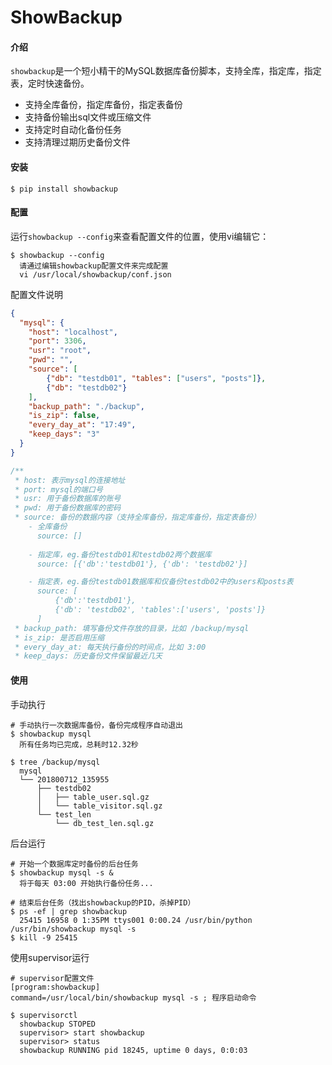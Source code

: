 # ShowBackup

#### 介绍
`showbackup`是一个短小精干的MySQL数据库备份脚本，支持全库，指定库，指定表，定时快速备份。
- 支持全库备份，指定库备份，指定表备份
- 支持备份输出sql文件或压缩文件
- 支持定时自动化备份任务
- 支持清理过期历史备份文件


#### 安装
```shell script
$ pip install showbackup
```

#### 配置
运行`showbackup --config`来查看配置文件的位置，使用vi编辑它：
```shell
$ showbackup --config
  请通过编辑showbackup配置文件来完成配置
  vi /usr/local/showbackup/conf.json
```
配置文件说明
```json
{
  "mysql": {
    "host": "localhost",
    "port": 3306,
    "usr": "root",
    "pwd": "",
    "source": [
        {"db": "testdb01", "tables": ["users", "posts"]},
        {"db": "testdb02"}
    ],
    "backup_path": "./backup",
    "is_zip": false,
    "every_day_at": "17:49",
    "keep_days": "3"
  }
}
```
```javascript
/**
 * host: 表示mysql的连接地址
 * port: mysql的端口号
 * usr: 用于备份数据库的账号
 * pwd: 用于备份数据库的密码
 * source: 备份的数据内容（支持全库备份，指定库备份，指定表备份）
    - 全库备份
      source: []
 
    - 指定库，eg.备份testdb01和testdb02两个数据库
      source: [{'db':'testdb01'}, {'db': 'testdb02'}] 

    - 指定表，eg.备份testdb01数据库和仅备份testdb02中的users和posts表
      source: [
          {'db':'testdb01'}, 
          {'db': 'testdb02', 'tables':['users', 'posts']}
      ]
 * backup_path: 填写备份文件存放的目录，比如 /backup/mysql
 * is_zip: 是否启用压缩
 * every_day_at: 每天执行备份的时间点，比如 3:00
 * keep_days: 历史备份文件保留最近几天
```

#### 使用
手动执行
```shell script
# 手动执行一次数据库备份，备份完成程序自动退出
$ showbackup mysql
  所有任务均已完成，总耗时12.32秒

$ tree /backup/mysql
  mysql
  └── 201800712_135955
      ├── testdb02
      │   ├── table_user.sql.gz
      │   └── table_visitor.sql.gz
      └── test_len
          └── db_test_len.sql.gz 

```

后台运行
```shell script
# 开始一个数据库定时备份的后台任务
$ showbackup mysql -s &
  将于每天 03:00 开始执行备份任务...

# 结束后台任务（找出showbackup的PID，杀掉PID）
$ ps -ef | grep showbackup
  25415 16958 0 1:35PM ttys001 0:00.24 /usr/bin/python /usr/bin/showbackup mysql -s
$ kill -9 25415
```

使用supervisor运行
```editorconfig
# supervisor配置文件
[program:showbackup]
command=/usr/local/bin/showbackup mysql -s ; 程序启动命令
```
```shell script
$ supervisorctl
  showbackup STOPED
  supervisor> start showbackup
  supervisor> status
  showbackup RUNNING pid 18245, uptime 0 days, 0:0:03
```



